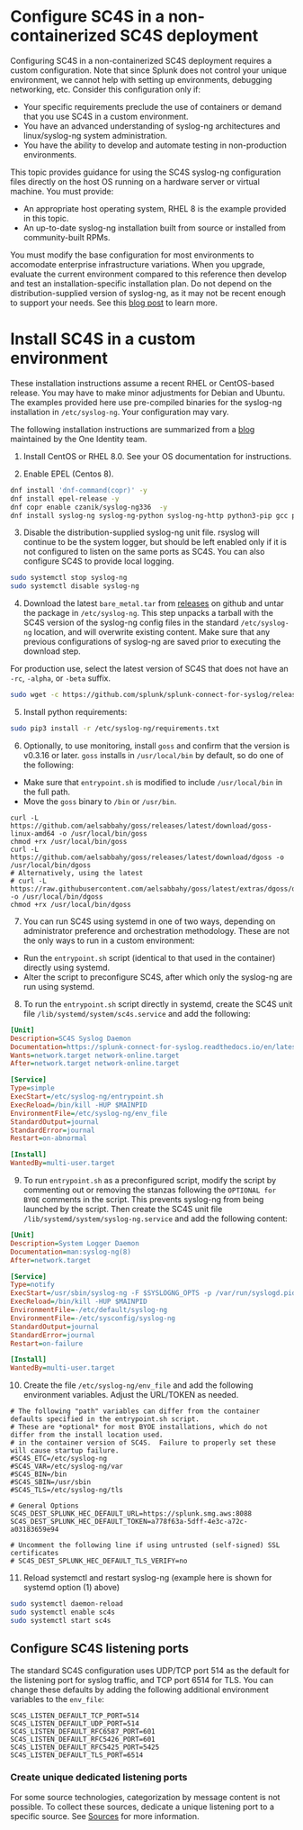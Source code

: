 # Configure SC4S in a non-containerized SC4S deployment

Configuring SC4S in a non-containerized SC4S deployment requires a custom configuration. Note that since Splunk does not control your unique environment, we cannot help with setting up environments, debugging networking, etc. Consider this configuration only if:

* Your specific requirements preclude the use of containers or demand that you use SC4S in a custom environment.
* You have an advanced understanding of syslog-ng architectures and linux/syslog-ng
system administration.
* You have the ability to develop and automate testing in non-production environments.



This topic provides guidance for using the SC4S syslog-ng
configuration files directly on the host OS running on a hardware server or virtual machine.  You must provide:

* An appropriate host operating system, RHEL 8 is the example provided in this topic.
* An up-to-date syslog-ng installation built from source or installed from community-built RPMs.  

You must modify the base configuration for most
environments to accomodate enterprise infrastructure variations. When you upgrade, evaluate the current environment compared to this reference then develop and test an installation-specific installation plan. Do not depend on the distribution-supplied version of syslog-ng, as it may not be recent enough to support your needs.
See this [blog post](https://www.syslog-ng.com/community/b/blog/posts/installing-latest-syslog-ng-on-rhel-and-other-rpm-distributions)
to learn more.

# Install SC4S in a custom environment 

These installation instructions assume a recent RHEL or CentOS-based release. You may have to make minor adjustments for
Debian and Ubuntu. The examples provided here use pre-compiled binaries for the syslog-ng installation in `/etc/syslog-ng`. Your configuration may vary.

The following installation instructions are summarized from a 
[blog](https://www.syslog-ng.com/community/b/blog/posts/introducing-the-syslog-ng-stable-rpm-repositories)
maintained by the One Identity team. 

1. Install CentOS or RHEL 8.0. See your OS documentation for instructions.

2. Enable EPEL (Centos 8).

```bash
dnf install 'dnf-command(copr)' -y
dnf install epel-release -y
dnf copr enable czanik/syslog-ng336  -y
dnf install syslog-ng syslog-ng-python syslog-ng-http python3-pip gcc python3-devel -y
``` 

3. Disable the distribution-supplied syslog-ng unit file. rsyslog will continue to be the system logger, but should be left enabled only if it is not configured to 
listen on the same ports as SC4S. You can also configure SC4S to provide local logging.

```bash
sudo systemctl stop syslog-ng
sudo systemctl disable syslog-ng
```        

4. Download the latest `bare_metal.tar` from [releases](https://github.com/splunk/splunk-connect-for-syslog/releases) on github and untar the package in `/etc/syslog-ng`. This step unpacks a tarball with the SC4S version of the syslog-ng config files in the standard
`/etc/syslog-ng` location, and will overwrite existing content. Make sure that any previous configurations of syslog-ng are saved
prior to executing the download step.

For production use, select the latest version of SC4S that does not have an `-rc`, `-alpha`, or `-beta` suffix. 

```bash
sudo wget -c https://github.com/splunk/splunk-connect-for-syslog/releases/download/<latest release>/baremetal.tar -O - | sudo tar -x -C /etc/syslog-ng
```

5. Install python requirements:

```bash
sudo pip3 install -r /etc/syslog-ng/requirements.txt
```

6. Optionally, to use monitoring, install `goss` and confirm that the version is v0.3.16 or later. `goss` installs in 
`/usr/local/bin` by default, so do one of the following:

* Make sure that `entrypoint.sh` is modified to include `/usr/local/bin` in the full path.
* Move the `goss` binary to `/bin` or `/usr/bin`.

```
curl -L https://github.com/aelsabbahy/goss/releases/latest/download/goss-linux-amd64 -o /usr/local/bin/goss
chmod +rx /usr/local/bin/goss
curl -L https://github.com/aelsabbahy/goss/releases/latest/download/dgoss -o /usr/local/bin/dgoss
# Alternatively, using the latest
# curl -L https://raw.githubusercontent.com/aelsabbahy/goss/latest/extras/dgoss/dgoss -o /usr/local/bin/dgoss
chmod +rx /usr/local/bin/dgoss
```

7. You can run SC4S using systemd in one of two ways, depending on administrator preference and
orchestration methodology. These are not the only ways to run in a custom environment:

* Run the `entrypoint.sh` script (identical to that used in the container) directly using systemd.
* Alter the script to preconfigure SC4S, after which only the syslog-ng are run using systemd. 

8. To run the `entrypoint.sh` script directly in systemd, create the SC4S unit file ``/lib/systemd/system/sc4s.service`` and add the following:

```ini
[Unit]
Description=SC4S Syslog Daemon
Documentation=https://splunk-connect-for-syslog.readthedocs.io/en/latest/
Wants=network.target network-online.target
After=network.target network-online.target

[Service]
Type=simple
ExecStart=/etc/syslog-ng/entrypoint.sh
ExecReload=/bin/kill -HUP $MAINPID
EnvironmentFile=/etc/syslog-ng/env_file
StandardOutput=journal
StandardError=journal
Restart=on-abnormal

[Install]
WantedBy=multi-user.target
```

9. To run `entrypoint.sh` as a preconfigured script, modify the script by commenting out or removing the stanzas following the
`OPTIONAL for BYOE` comments in the script. This prevents syslog-ng from being launched by the script. Then create the SC4S unit file ``/lib/systemd/system/syslog-ng.service`` and add the following content:

```ini
[Unit]
Description=System Logger Daemon
Documentation=man:syslog-ng(8)
After=network.target

[Service]
Type=notify
ExecStart=/usr/sbin/syslog-ng -F $SYSLOGNG_OPTS -p /var/run/syslogd.pid
ExecReload=/bin/kill -HUP $MAINPID
EnvironmentFile=-/etc/default/syslog-ng
EnvironmentFile=-/etc/sysconfig/syslog-ng
StandardOutput=journal
StandardError=journal
Restart=on-failure

[Install]
WantedBy=multi-user.target
```

10. Create the file ``/etc/syslog-ng/env_file`` and add the following environment variables. Adjust the URL/TOKEN as needed.

```dotenv
# The following "path" variables can differ from the container defaults specified in the entrypoint.sh script. 
# These are *optional* for most BYOE installations, which do not differ from the install location used.
# in the container version of SC4S.  Failure to properly set these will cause startup failure.
#SC4S_ETC=/etc/syslog-ng
#SC4S_VAR=/etc/syslog-ng/var
#SC4S_BIN=/bin
#SC4S_SBIN=/usr/sbin
#SC4S_TLS=/etc/syslog-ng/tls

# General Options
SC4S_DEST_SPLUNK_HEC_DEFAULT_URL=https://splunk.smg.aws:8088
SC4S_DEST_SPLUNK_HEC_DEFAULT_TOKEN=a778f63a-5dff-4e3c-a72c-a03183659e94

# Uncomment the following line if using untrusted (self-signed) SSL certificates
# SC4S_DEST_SPLUNK_HEC_DEFAULT_TLS_VERIFY=no
```

11. Reload systemctl and restart syslog-ng (example here is shown for systemd option (1) above)

```bash
sudo systemctl daemon-reload
sudo systemctl enable sc4s
sudo systemctl start sc4s
```
## Configure SC4S listening ports

The standard SC4S configuration uses UDP/TCP port 514 as the default for the listening port for syslog traffic, and TCP port 6514 for TLS. You can change these defaults by adding the following
additional environment variables to the ``env_file``:
```dotenv
SC4S_LISTEN_DEFAULT_TCP_PORT=514
SC4S_LISTEN_DEFAULT_UDP_PORT=514
SC4S_LISTEN_DEFAULT_RFC6587_PORT=601
SC4S_LISTEN_DEFAULT_RFC5426_PORT=601
SC4S_LISTEN_DEFAULT_RFC5425_PORT=5425
SC4S_LISTEN_DEFAULT_TLS_PORT=6514
```
### Create unique dedicated listening ports

For some source technologies, categorization by message content is not possible. To collect these sources, dedicate a unique listening port to a specific source. See [Sources](https://splunk.github.io/splunk-connect-for-syslog/main/sources/) for more information.
